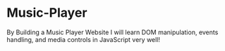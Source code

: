 # Music-Player
By Building a Music Player Website I will learn DOM manipulation, events handling, and media controls in JavaScript very well!
